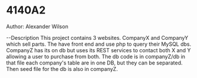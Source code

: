 # 4140A2
Author: Alexander Wilson

--Description 
This project contains 3 websites. CompanyX and CompanyY which sell parts. The have front end and use php to 
query their MySQL dbs. CompanyZ has its on db but uses its REST services to contact both X and Y allowing 
a user to purchase from both. The db code is in companyZ/db in that file each company's table are in one DB, 
but they can be separated. Then seed file for the db is also in companyZ. 
